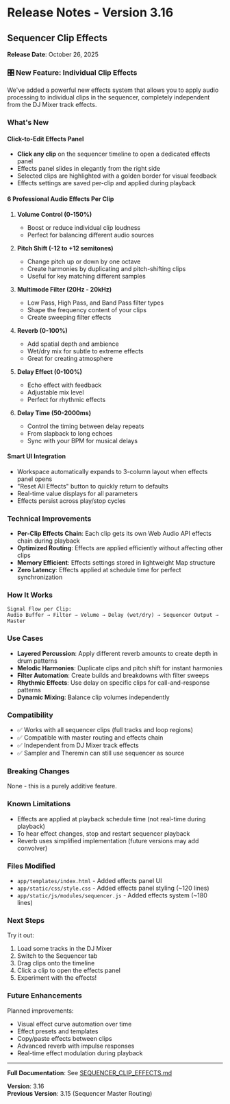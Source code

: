 # Release Notes - Version 3.16

## Sequencer Clip Effects

**Release Date**: October 26, 2025

### 🎛️ New Feature: Individual Clip Effects

We've added a powerful new effects system that allows you to apply audio processing to individual clips in the sequencer, completely independent from the DJ Mixer track effects.

### What's New

#### Click-to-Edit Effects Panel
- **Click any clip** on the sequencer timeline to open a dedicated effects panel
- Effects panel slides in elegantly from the right side
- Selected clips are highlighted with a golden border for visual feedback
- Effects settings are saved per-clip and applied during playback

#### 6 Professional Audio Effects Per Clip

1. **Volume Control (0-150%)**
   - Boost or reduce individual clip loudness
   - Perfect for balancing different audio sources

2. **Pitch Shift (-12 to +12 semitones)**
   - Change pitch up or down by one octave
   - Create harmonies by duplicating and pitch-shifting clips
   - Useful for key matching different samples

3. **Multimode Filter (20Hz - 20kHz)**
   - Low Pass, High Pass, and Band Pass filter types
   - Shape the frequency content of your clips
   - Create sweeping filter effects

4. **Reverb (0-100%)**
   - Add spatial depth and ambience
   - Wet/dry mix for subtle to extreme effects
   - Great for creating atmosphere

5. **Delay Effect (0-100%)**
   - Echo effect with feedback
   - Adjustable mix level
   - Perfect for rhythmic effects

6. **Delay Time (50-2000ms)**
   - Control the timing between delay repeats
   - From slapback to long echoes
   - Sync with your BPM for musical delays

#### Smart UI Integration
- Workspace automatically expands to 3-column layout when effects panel opens
- "Reset All Effects" button to quickly return to defaults
- Real-time value displays for all parameters
- Effects persist across play/stop cycles

### Technical Improvements

- **Per-Clip Effects Chain**: Each clip gets its own Web Audio API effects chain during playback
- **Optimized Routing**: Effects are applied efficiently without affecting other clips
- **Memory Efficient**: Effects settings stored in lightweight Map structure
- **Zero Latency**: Effects applied at schedule time for perfect synchronization

### How It Works

```
Signal Flow per Clip:
Audio Buffer → Filter → Volume → Delay (wet/dry) → Sequencer Output → Master
```

### Use Cases

- **Layered Percussion**: Apply different reverb amounts to create depth in drum patterns
- **Melodic Harmonies**: Duplicate clips and pitch shift for instant harmonies
- **Filter Automation**: Create builds and breakdowns with filter sweeps
- **Rhythmic Effects**: Use delay on specific clips for call-and-response patterns
- **Dynamic Mixing**: Balance clip volumes independently

### Compatibility

- ✅ Works with all sequencer clips (full tracks and loop regions)
- ✅ Compatible with master routing and effects chain
- ✅ Independent from DJ Mixer track effects
- ✅ Sampler and Theremin can still use sequencer as source

### Breaking Changes

None - this is a purely additive feature.

### Known Limitations

- Effects are applied at playback schedule time (not real-time during playback)
- To hear effect changes, stop and restart sequencer playback
- Reverb uses simplified implementation (future versions may add convolver)

### Files Modified

- `app/templates/index.html` - Added effects panel UI
- `app/static/css/style.css` - Added effects panel styling (~120 lines)
- `app/static/js/modules/sequencer.js` - Added effects system (~180 lines)

### Next Steps

Try it out:
1. Load some tracks in the DJ Mixer
2. Switch to the Sequencer tab
3. Drag clips onto the timeline
4. Click a clip to open the effects panel
5. Experiment with the effects!

### Future Enhancements

Planned improvements:
- Visual effect curve automation over time
- Effect presets and templates
- Copy/paste effects between clips
- Advanced reverb with impulse responses
- Real-time effect modulation during playback

---

**Full Documentation**: See [SEQUENCER_CLIP_EFFECTS.md](SEQUENCER_CLIP_EFFECTS.md)

**Version**: 3.16  
**Previous Version**: 3.15 (Sequencer Master Routing)

